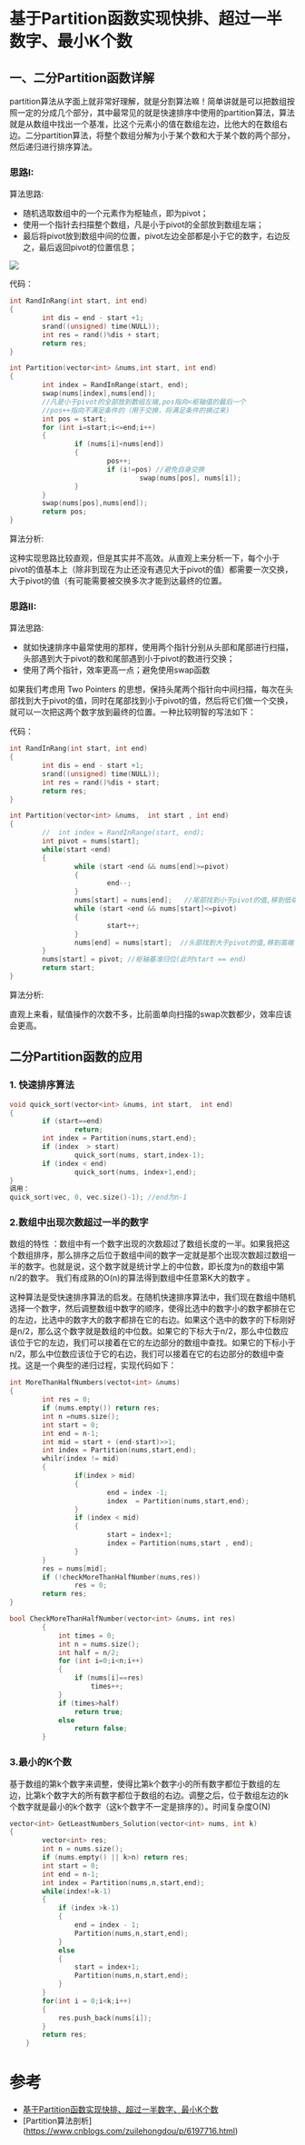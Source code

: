 # 基于Partition函数实现快排、超过一半数字、最小K个数

##  一、二分Partition函数详解

partition算法从字面上就非常好理解，就是分割算法嘛！简单讲就是可以把数组按照一定的分成几个部分，其中最常见的就是快速排序中使用的partition算法，算法就是从数组中找出一个基准，比这个元素小的值在数组左边，比他大的在数组右边。二分partition算法，将整个数组分解为小于某个数和大于某个数的两个部分，然后递归进行排序算法。


### 思路I:

算法思路:

  - 随机选取数组中的一个元素作为枢轴点，即为pivot；
  - 使用一个指针去扫描整个数组，凡是小于pivot的全部放到数组左端；
  - 最后将pivot放到数组中间的位置，pivot左边全部都是小于它的数字，右边反之，最后返回pivot的位置信息；
  
  ![](https://github.com/bryceustc/CodingInterviews/blob/master/KLeastNumbers/Images/Partition.png)
  
  
代码：
```c++
int RandInRang(int start, int end)
{
        int dis = end - start +1;
        srand((unsigned) time(NULL));
        int res = rand()%dis + start;
        return res;
}

int Partition(vector<int> &nums,int start, int end)
{
        int index = RandInRange(start, end);
        swap(nums[index],nums[end]);
        //凡是小于pivot的全部放到数组左端,pos指向<枢轴值的最后一个
        //pos++指向不满足条件的（用于交换，将满足条件的换过来)
        int pos = start;
        for (int i=start;i<=end;i++)
        {
                if (nums[i]<nums[end])
                {
                        pos++;
                        if (i!=pos) //避免自身交换
                                swap(nums[pos], nums[i]);
                }
        }
        swap(nums[pos],nums[end]);
        return pos;
}
```
算法分析:

这种实现思路比较直观，但是其实并不高效。从直观上来分析一下，每个小于pivot的值基本上（除非到现在为止还没有遇见大于pivot的值）都需要一次交换，大于pivot的值（有可能需要被交换多次才能到达最终的位置。


### 思路II:

算法思路:

  - 就如快速排序中最常使用的那样，使用两个指针分别从头部和尾部进行扫描，头部遇到大于pivot的数和尾部遇到小于pivot的数进行交换；
  - 使用了两个指针，效率更高一点；避免使用swap函数

如果我们考虑用 Two Pointers 的思想，保持头尾两个指针向中间扫描，每次在头部找到大于pivot的值，同时在尾部找到小于pivot的值，然后将它们做一个交换，就可以一次把这两个数字放到最终的位置。一种比较明智的写法如下：

代码：
```c++
int RandInRang(int start, int end)
{
        int dis = end - start +1;
        srand((unsigned) time(NULL));
        int res = rand()%dis + start;
        return res;
}

int Partition(vector<int> &nums,  int start , int end)
{
        //  int index = RandInRange(start, end);
        int pivot = nums[start];
        while(start <end)
        {
                while (start <end && nums[end]>=pivot)
                {
                        end--;
                }
                nums[start] = nums[end];   //尾部找到小于pivot的值,移到低端
                while (start <end && nums[start]<=pivot)
                {
                        start++;
                }
                nums[end] = nums[start];  //头部找到大于pivot的值,移到高端
        }
        nums[start] = pivot; //枢轴基准归位(此时start == end)
        return start;
}
```
算法分析:

直观上来看，赋值操作的次数不多，比前面单向扫描的swap次数都少，效率应该会更高。

##  二分Partition函数的应用

### 1. 快速排序算法
```c++
void quick_sort(vector<int> &nums, int start,  int end)
{
        if (start==end)
                return;
        int index = Partition(nums,start,end);
        if (index  > start)
                quick_sort(nums, start,index-1);
        if (index < end)
                quick_sort(nums, index+1,end);      
}
调用：
quick_sort(vec, 0, vec.size()-1); //end为n-1
```


### 2.数组中出现次数超过一半的数字
数组的特性 ：数组中有一个数字出现的次数超过了数组长度的一半。如果我把这个数组排序，那么排序之后位于数组中间的数字一定就是那个出现次数超过数组一半的数字。也就是说，这个数字就是统计学上的中位数，即长度为n的数组中第n/2的数字。 我们有成熟的O(n)的算法得到数组中任意第K大的数字 。

这种算法是受快速排序算法的启发。在随机快速排序算法中，我们现在数组中随机选择一个数字，然后调整数组中数字的顺序，使得比选中的数字小的数字都排在它的左边，比选中的数字大的数字都排在它的右边。如果这个选中的数字的下标刚好是n/2，那么这个数字就是数组的中位数。如果它的下标大于n/2，那么中位数应该位于它的左边，我们可以接着在它的左边部分的数组中查找。如果它的下标小于n/2，那么中位数应该位于它的右边，我们可以接着在它的右边部分的数组中查找。这是一个典型的递归过程，实现代码如下：
```c++
int MoreThanHalfNumbers(vectot<int> &nums)
{
        int res = 0;
        if (nums.empty()) return res;
        int n =nums.size();
        int start = 0;
        int end = n-1;
        int mid = start + (end-start)>>1;
        int index = Partition(nums,start,end);
        whilr(index != mid)
        {
                if(index > mid)
                {
                        end = index -1;
                        index  = Partition(nums,start,end);
                }
                if (index < mid)
                {
                        start = index+1;
                        index = Partition(nums,start , end);
                }
        }
        res = nums[mid];
        if (!checkMoreThanHalfNumber(nums,res))
                res = 0;  
        return res;
}

bool CheckMoreThanHalfNumber(vector<int> &nums，int res)
        {
            int times = 0;
            int n = nums.size();
            int half = n/2;
            for (int i=0;i<n;i++)
            {
                if (nums[i]==res)
                    times++;
            }
            if (times>half)
                return true;
            else
                return false;
        }
```


### 3.最小的K个数
基于数组的第k个数字来调整，使得比第k个数字小的所有数字都位于数组的左边，比第k个数字大的所有数字都位于数组的右边。调整之后，位于数组左边的k个数字就是最小的k个数字（这k个数字不一定是排序的）。时间复杂度O(N)
```c++
vector<int> GetLeastNumbers_Solution(vector<int> nums, int k) 
{
        vector<int> res;
        int n = nums.size();
        if (nums.empty() || k>n) return res; 
        int start = 0;
        int end = n-1;
        int index = Partition(nums,n,start,end);
        while(index!=k-1)
        {
            if (index >k-1)
            {
                end = index - 1;
                Partition(nums,n,start,end);
            }
            else
            {
                start = index+1;
                Partition(nums,n,start,end);
            }
        }
        for(int i = 0;i<k;i++)
        {
            res.push_back(nums[i]);
        }
        return res;
    }
```
# 参考

  -  [基于Partition函数实现快排、超过一半数字、最小K个数](https://www.cnblogs.com/zuilehongdou/p/6197716.html)
  -  [Partition算法剖析] (https://www.cnblogs.com/zuilehongdou/p/6197716.html)
